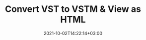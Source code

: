 ---
############################# Static ############################
layout: "autogen"
date: 2021-10-02T14:22:14+03:00
draft: false
path: "total/net/conversion/vst-to-vstm/"

############################# Head ############################
head_title: "Convert VST to VSTM in C# VB.NET & View as HTML"
head_description: "Code example to convert VST to VSTM and 100+ other file formats in .NET (C#, VB.NET, ASP.NET & .NET Core) applications. Display the Converted VSTM document as HTML viewer."

############################# Header ############################
title: "Convert VST to VSTM & View as HTML"
description: "Programmatically convert VST to VSTM in .NET applications using flexible options to customize the resultant document. Convert the complete document or specific pages based on page numbers or selective page ranges using the .NET document conversion library."

############################# SubMenu ############################
submenu:
    enable: false

############################# Content ############################
content:
    enable: true
    block:
    - title_left: "VST to VSTM Conversion in C# .NET"
      content_left: |
          VST to VSTM file conversion using C#. Add watermark and view the converted document as HTML without using any external software.

          -   Create **Converter** object to convert VST document
          -   Set the convert options for VSTM format
          -   Call **Convert** method of **Converter** class instance for conversion to VSTM
          -   Set options for HTML viewer
          -   Create **Viewer** object to view converted VSTM as HTML
          
      title_right: "Convert Whole Document or Specific Pages"
      content_right: |
          You require `GroupDocs.Conversion` & `GroupDocs.Viewer` namespaces to convert between a wide range of popular document types such as PDF, Microsoft Word, Excel, PowerPoint, Project, Outlook, HTML, diagrams and image file formats. Explore other [.NET APIs for Office documents](https://products.conholdate.com/total/net/) as offered by Conholdate.Total.
          
          Get the respective assembly files from the [downloads](https://downloads.conholdate.com/total/net) or fetch the whole package from [Nuget](https://www.nuget.org/packages/Conholdate.Total/) to add 'Conholdate.Total` directly in your workspace.
          
      code: |
          ```cs {linenos=false}
          // Convert VST to VSTM using GroupDocs.Conversion API
          // Create Converter object to convert VST document
          using (Converter converter = new Converter("input.vst"))
          {
              // set the convert options for VSTM format
              var convertOptions = converter.GetPossibleConversions()["vstm"].ConvertOptions;

              // convert to VSTM format
              converter.Convert("output.vstm", convertOptions);
          }

          // Set options for HTML viewer
          HtmlViewOptions viewOptions = HtmlViewOptions.ForEmbeddedResources("output{0}.html");

          // Create Viewer object to view converted VSTM as HTML
          using (Viewer viewer = new Viewer("output.vstm"))
          {
              viewer.View(viewOptions);
          }
          ```
    - title_left: "Add Watermark to Converted VSTM in C#"
      content_left: |
          Accurately convert documents (VST to VSTM) exactly as the original file and apply text or image watermarks to the converted document pages using C# .NET.

          -   Create **Converter** object to convert VST document
          -   Create new instance of **WatermarkOptions** class
          -   Specify watermark properties (color, width, text, image etc)
          -   Instantiate the proper **ConvertOptions** class
          -   Set **Watermark** property of the **ConvertOptions** instance
          -   Call **Convert** method of **Converter** class instance for conversion to VSTM
        
      title_right: "Source Document Information Extraction"
      content_right: |
          The documents information extraction feature not only allows getting the basic information about the source document file but it also supports extracting some valuable file-format specific information such as project start and end dates of a Microsoft Project file, any printing restrictions on a PDF document, list of folders enclosed in an Outlook data file etc. 

          Convert popular document file formats on different operating systems such as Windows, Linux or macOS while using platforms such as Windows Azure, Mono and Xamarin.
          
      code: |
          ```cs {linenos=false}
          // Create Converter object to convert VST document
          using (Converter converter = new Converter("input.vst"))
          {
              // Create new instance of WatermarkOptions class
              WatermarkOptions watermark = new WatermarkOptions
              {
                  Text = "Sample watermark",
                  Color = Color.Red,
                  Width = 100,
                  Height = 100,
                  Background = true
              };

              // Instantiate the proper ConvertOptions class
              PdfConvertOptions options = new PdfConvertOptions
              {
                  Watermark = watermark
              };

              // convert to VSTM format
              converter.Convert("output.vstm", options);
          }
          ```
############################# About Formats ############################
about_formats:
    enable: false
############################# More Formats ############################
more_formats:
    enable: true
    auto: false
    other_out_formats: PDF DOCX DOT DOTX DOTM TXT RTF HTML MHTML XLS XLSX XLSM XLT XLTX XLTM CSV DIF PPT PPTX PPS PPSX POT POTX POTM ODT OTT OTP ODP ODS EMZ WMZ SVGZ TEX DCM WMF BMP PNG GIF JPEG TIFF
############################# Back to top ###############################
back_to_top:
  enable: true
---